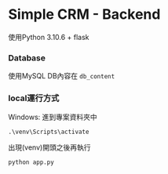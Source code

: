 # Simple CRM - Backend

使用Python 3.10.6 + flask

### Database

使用MySQL
DB內容在 `db_content`

### local運行方式

Windows:
進到專案資料夾中

```
.\venv\Scripts\activate
```

出現(venv)開頭之後再執行

```
python app.py
```
